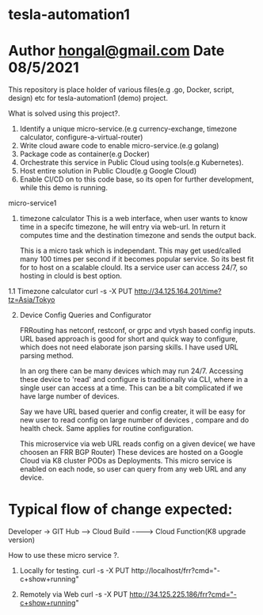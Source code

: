 # tesla-automation1
# Author hongal@gmail.com  Date 08/5/2021
This repository is place holder of various files(e.g .go, Docker, script, design) etc
for tesla-automation1 (demo) project.

What is solved using this project?.
1.  Identify a unique micro-service.(e.g currency-exchange, timezone calculator, configure-a-virtual-router)
2.  Write cloud aware code to enable micro-service.(e.g golang)
3.  Package code as container(e.g Docker)
4.  Orchestrate this service in Public Cloud using tools(e.g Kubernetes).
4.  Host entire solution in Public Cloud(e.g Google Cloud)
5.  Enable CI/CD on to this code base, so its open for further development, while this demo is running. 



micro-service1
1. timezone calculator
   This is a web interface, when user wants to know time in a specifc
   timezone, he will entry via web-url.
   In return it computes time and the destination timezone and sends the
   output back.

   This is a micro task which is independant.
   This may get used/called many 100 times per second if it becomes popular service.
   So its best fit for to host on a scalable clould.
   Its a service user can access 24/7, so hosting in clould is best option.
 
1.1 Timezone calculator
     curl -s -X PUT http://34.125.164.201/time?tz=Asia/Tokyo

2. Device Config Queries and Configurator

   FRRouting has netconf, restconf, or grpc and vtysh based config inputs.
   URL based approach is good for short and quick way to configure, which does not
   need elaborate json parsing skills.
   I have used URL parsing  method.

   In an org there can be many devices which may run 24/7.
   Accessing these device to 'read' and configure is traditionally via CLI, where
   in a single user can access at a time. This can be a bit complicated if we have large
   number of devices.

   Say we have URL based querier and config creater, it will be easy for
   new user to read config on large number of devices , compare and do health check.
   Same applies for routine configuration.


   This microservice via web URL reads config on a given device( we have choosen an FRR BGP Router)
   These devices are hosted on a Google Cloud via K8 cluster PODs as Deployments.
   This micro service is enabled on each node, so user can query from any web URL and any device.


  Typical flow of change expected:
  ================================
  Developer ->  GIT Hub --> Cloud Build ----> Cloud Function(K8 upgrade version)


  How to use these micro service ?.
  1. Locally for testing.
     curl -s -X PUT http://localhost/frr\?cmd\="-c+show+running"     

  2. Remotely via Web 
     curl -s -X PUT http://34.125.225.186/frr?cmd="-c+show+running"





